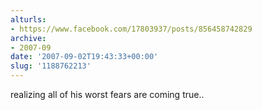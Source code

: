 ```yaml
---
alturls:
- https://www.facebook.com/17803937/posts/856458742829
archive:
- 2007-09
date: '2007-09-02T19:43:33+00:00'
slug: '1188762213'
---
```


realizing all of his worst fears are coming true..

